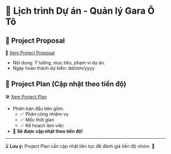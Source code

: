 # 📅 Lịch trình Dự án - Quản lý Gara Ô Tô

## 📝 Project Proposal  
📌 [Xem Project Proposal](./project_proposal.md)  
- Nội dung: Ý tưởng, mục tiêu, phạm vi dự án.  
- Ngày hoàn thành dự kiến: dd/mm/yyyy  

## 📌 Project Plan (Cập nhật theo tiến độ)  
🛠️ [Xem Project Plan](./project_plan.md)  
- Phiên bản đầu tiên gồm:  
  - ✅ Phân công nhiệm vụ  
  - ✅ Mốc thời gian  
  - ✅ Kế hoạch làm việc  
- 🔄 **Sẽ được cập nhật theo tiến độ!**  

---
⏳ **Lưu ý:** Project Plan cần cập nhật liên tục để đánh giá tiến độ nhóm. 🚀
